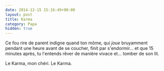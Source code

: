 ```yaml
---
date: 2014-12-15 15:16:49+00:00
layout: post
title: Karma
category: Papa
hidden: true
---
```


Ce fou rire de parent indigne quand ton môme, qui *joue* bruyamment pendant une heure avant de se coucher, finit par s'endormir... et que 15 minutes après, tu l'entends rêver de manière vivace et... tomber de son lit.

Le Karma, mon chéri. Le Karma.
